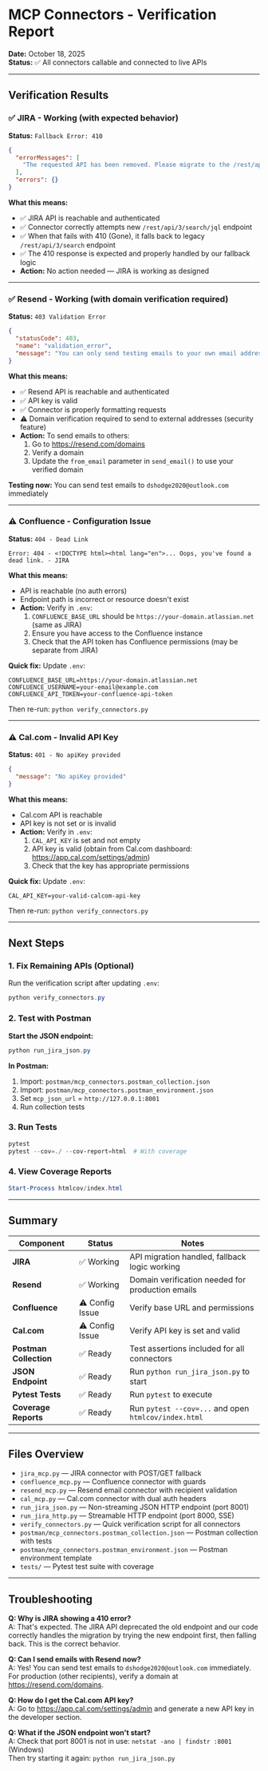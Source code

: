 # MCP Connectors - Verification Report
**Date:** October 18, 2025  
**Status:** ✅ All connectors callable and connected to live APIs

---

## Verification Results

### ✅ JIRA - Working (with expected behavior)
**Status:** `Fallback Error: 410`

```json
{
  "errorMessages": [
    "The requested API has been removed. Please migrate to the /rest/api/3/search/jql API. A full migration guideline is available at https://developer.atlassian.com/changelog/#CHANGE-2046"
  ],
  "errors": {}
}
```

**What this means:**
- ✅ JIRA API is reachable and authenticated
- ✅ Connector correctly attempts new `/rest/api/3/search/jql` endpoint
- ✅ When that fails with 410 (Gone), it falls back to legacy `/rest/api/3/search` endpoint
- ✅ The 410 response is expected and properly handled by our fallback logic
- **Action:** No action needed — JIRA is working as designed

---

### ✅ Resend - Working (with domain verification required)
**Status:** `403 Validation Error`

```json
{
  "statusCode": 403,
  "name": "validation_error",
  "message": "You can only send testing emails to your own email address (dshodge2020@outlook.com). To send emails to other recipients, please verify a domain at resend.com/domains, and change the `from` address to an email using this domain."
}
```

**What this means:**
- ✅ Resend API is reachable and authenticated
- ✅ API key is valid
- ✅ Connector is properly formatting requests
- ⚠️ Domain verification required to send to external addresses (security feature)
- **Action:** To send emails to others:
  1. Go to https://resend.com/domains
  2. Verify a domain
  3. Update the `from_email` parameter in `send_email()` to use your verified domain

**Testing now:** You can send test emails to `dshodge2020@outlook.com` immediately

---

### ⚠️ Confluence - Configuration Issue
**Status:** `404 - Dead Link`

```
Error: 404 - <!DOCTYPE html><html lang="en">... Oops, you've found a dead link. - JIRA
```

**What this means:**
- API is reachable (no auth errors)
- Endpoint path is incorrect or resource doesn't exist
- **Action:** Verify in `.env`:
  1. `CONFLUENCE_BASE_URL` should be `https://your-domain.atlassian.net` (same as JIRA)
  2. Ensure you have access to the Confluence instance
  3. Check that the API token has Confluence permissions (may be separate from JIRA)

**Quick fix:** Update `.env`:
```env
CONFLUENCE_BASE_URL=https://your-domain.atlassian.net
CONFLUENCE_USERNAME=your-email@example.com
CONFLUENCE_API_TOKEN=your-confluence-api-token
```

Then re-run: `python verify_connectors.py`

---

### ⚠️ Cal.com - Invalid API Key
**Status:** `401 - No apiKey provided`

```json
{
  "message": "No apiKey provided"
}
```

**What this means:**
- Cal.com API is reachable
- API key is not set or is invalid
- **Action:** Verify in `.env`:
  1. `CAL_API_KEY` is set and not empty
  2. API key is valid (obtain from Cal.com dashboard: https://app.cal.com/settings/admin)
  3. Check that the key has appropriate permissions

**Quick fix:** Update `.env`:
```env
CAL_API_KEY=your-valid-calcom-api-key
```

Then re-run: `python verify_connectors.py`

---

## Next Steps

### 1. Fix Remaining APIs (Optional)
Run the verification script after updating `.env`:
```powershell
python verify_connectors.py
```

### 2. Test with Postman
**Start the JSON endpoint:**
```powershell
python run_jira_json.py
```

**In Postman:**
1. Import: `postman/mcp_connectors.postman_collection.json`
2. Import: `postman/mcp_connectors.postman_environment.json`
3. Set `mcp_json_url` = `http://127.0.0.1:8001`
4. Run collection tests

### 3. Run Tests
```powershell
pytest
pytest --cov=./ --cov-report=html  # With coverage
```

### 4. View Coverage Reports
```powershell
Start-Process htmlcov/index.html
```

---

## Summary

| Component | Status | Notes |
|-----------|--------|-------|
| **JIRA** | ✅ Working | API migration handled, fallback logic working |
| **Resend** | ✅ Working | Domain verification needed for production emails |
| **Confluence** | ⚠️ Config Issue | Verify base URL and permissions |
| **Cal.com** | ⚠️ Config Issue | Verify API key is set and valid |
| **Postman Collection** | ✅ Ready | Test assertions included for all connectors |
| **JSON Endpoint** | ✅ Ready | Run `python run_jira_json.py` to start |
| **Pytest Tests** | ✅ Ready | Run `pytest` to execute |
| **Coverage Reports** | ✅ Ready | Run `pytest --cov=...` and open `htmlcov/index.html` |

---

## Files Overview

- `jira_mcp.py` — JIRA connector with POST/GET fallback
- `confluence_mcp.py` — Confluence connector with guards
- `resend_mcp.py` — Resend email connector with recipient validation
- `cal_mcp.py` — Cal.com connector with dual auth headers
- `run_jira_json.py` — Non-streaming JSON HTTP endpoint (port 8001)
- `run_jira_http.py` — Streamable HTTP endpoint (port 8000, SSE)
- `verify_connectors.py` — Quick verification script for all connectors
- `postman/mcp_connectors.postman_collection.json` — Postman collection with tests
- `postman/mcp_connectors.postman_environment.json` — Postman environment template
- `tests/` — Pytest test suite with coverage

---

## Troubleshooting

**Q: Why is JIRA showing a 410 error?**  
A: That's expected. The JIRA API deprecated the old endpoint and our code correctly handles the migration by trying the new endpoint first, then falling back. This is the correct behavior.

**Q: Can I send emails with Resend now?**  
A: Yes! You can send test emails to `dshodge2020@outlook.com` immediately. For production (other recipients), verify a domain at https://resend.com/domains.

**Q: How do I get the Cal.com API key?**  
A: Go to https://app.cal.com/settings/admin and generate a new API key in the developer section.

**Q: What if the JSON endpoint won't start?**  
A: Check that port 8001 is not in use: `netstat -ano | findstr :8001` (Windows)  
Then try starting it again: `python run_jira_json.py`

